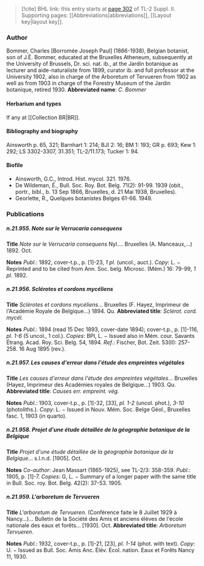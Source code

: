 > [!cite] BHL link: this entry starts at [page 302](https://www.biodiversitylibrary.org/page/33265499) of TL-2 Suppl. II.
> Supporting pages: [[Abbreviations|abbreviations]], [[Layout key|layout key]].

### Author

Bommer, Charles \[Borromée Joseph Paul\] (1866-1938), Belgian botanist, son of J.É. Bommer, educated at the Bruxelles Atheneum, subsequently at the University of Brussels, Dr. sci. nat. ib., at the Jardin botanique as lecturer and aide-naturaliste from 1899, curator ib. and full professor at the University 1902, also in charge of the Arboretum of Tervueren from 1902 as well as from 1903 in charge of the Forestry Museum of the Jardin botanique, retired 1930. 
**Abbreviated name**: *C. Bommer*

#### Herbarium and types

If any at [[Collection BR|BR]].

#### Bibliography and biography

Ainsworth p. 65, 321; Barnhart 1: 214; BJI 2: 16; BM 1: 193; GR p. 693; Kew 1: 292; LS 3302-3307, 31.351; TL-2/11.173; Tucker 1: 94.

#### Biofile

- Ainsworth, G.C., Introd. Hist. mycol. 321. 1976.
- De Wildeman, É., Bull. Soc. Roy. Bot. Belg. 71(2): 91-99. 1939 (obit., portr., bibl., b. 13 Sep 1866, Bruxelles, d. 21 Mai 1938, Bruxelles).
- Georlette, R., Quelques botanistes Belges 61-66. 1949.

### Publications

##### n.21.955. Note sur le Verrucaria consequens

**Title**
*Note sur le Verrucaria consequens* Nyl.... Bruxelles (A. Manceaux,...) 1892. Oct.

**Notes**
*Publ*.: 1892, cover-t.p., p. \[1\]-23, *1 pl*. (uncol., auct.). *Copy*: L. − Reprinted and to be cited from Ann. Soc. belg. Microsc. (Mém.) 16: 79-99, *1 pl*. 1892.

##### n.21.956. Sclérotes et cordons mycéliens

**Title**
*Sclérotes et cordons mycéliens*... Bruxelles (F. Hayez, Imprimeur de l'Académie Royale de Belgique...) 1894. Qu.
**Abbreviated title**: *Sclérot. cord. mycél.*

**Notes**
*Publ*.: 1894 (read 15 Dec 1893, cover-date 1894); cover-t.p., p. \[1\]-116, *pl. 1-6* (5 uncol., 1 col.).
*Copies*: BPI, L. − Issued also in Mém. cour. Savants Étrang. Acad. Roy. Sci. Belg. 54, 1894.
*Ref*.: Fischer, Bot. Zeit. 53(II): 257-258. 16 Aug 1895 (rev.).

##### n.21.957. Les causes d'erreur dans l'étude des empreintes végétales

**Title**
*Les causes d'erreur dans l'étude des empreintes végétales*... Bruxelles (Hayez, Imprimeur des Académies royales de Belgique...) 1903. Qu.
**Abbreviated title**: *Causes err. empreint. vég.*

**Notes**
*Publ*.: 1903, cover-t.p., p. \[1\]-32, \[33\], *pl. 1-2* (uncol. phot.), *3-10* (photoliths.). *Copy*: L. − Issued in Nouv. Mém. Soc. Belge Géol., Bruxelles fasc. 1, 1903 (in quarto).

##### n.21.958. Projet d'une étude détaillée de la géographie botanique de la Belgique

**Title**
*Projet d'une étude détaillée de la géographie botanique de la Belgique*... s.l.n.d. \[1905\]. Oct.

**Notes**
*Co-author*: Jean Massart (1865-1925), see TL-2/3: 358-359.
*Publ*.: 1905, p. \[1\]-7. *Copies*: G, L. − Summary of a longer paper with the same title in Bull. Soc. roy. Bot. Belg. 42(2): 37-53. 1905.

##### n.21.959. L'arboretum de Tervueren

**Title**
*L'arboretum de Tervueren*. (Conférence faite le 8 Juillet 1929 à Nancy...)... Bulletin de la Société des Amis et anciens élèves de l'école nationale des eaux et forêts... \[1930\]. Oct.
**Abbreviated title**: *Arboretum Tervueren*.

**Notes**
*Publ*.: 1932, cover-t.p., p. \[1\]-21, \[23\], *pl. 1-14* (phot. with text). *Copy*: U. − Issued as Bull. Soc. Amis Anc. Élèv. Écol. nation. Eaux et Forêts Nancy 11, 1930.

